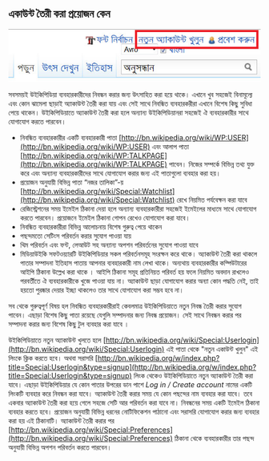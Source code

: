 ## একাউন্ট তৈরী করা প্রয়োজন কেন

 ![উইকিপিডিয়ায় অ্যাকাউন্ট তৈরী](images/create-new-account.jpg)
 
সবসময়ই উইকিপিডিয়া ব্যবহারকারীদের নিবন্ধন করার জন্য উৎসাহিত করা হয়ে থাকে। এখানে খুব সহজেই বিনামূল্যে এবং কোন ঝামেলা ছাড়াই অ্যাকাউন্ট তৈরী করা যায় এবং সেই সাথে নিবন্ধিত ব্যবহারকরীরা এখানে বিশেষ কিছু সুবিধা পেয়ে থাকেন। উইকিপিডিয়াতে অ্যাকাউন্ট তৈরী করা হলে অন্যান্য উইকিপিডিয়ানরা সহজেই ঐ ব্যবহারকারীর  সাথে যোগাযোগ করতে পারবেন। 

* নিবন্ধিত ব্যবহারকারীর একটি ব্যবহারকারী পাতা [http://bn.wikipedia.org/wiki/WP:USER](http://bn.wikipedia.org/wiki/WP:USER) এবং আলাপ পাতা [http://bn.wikipedia.org/wiki/WP:TALKPAGE](http://bn.wikipedia.org/wiki/WP:TALKPAGE) পাবেন। নিজের সম্পর্কে বিভিন্ন তথ্য যুক্ত করে এবং অন্যান্য ব্যবহারকারীদের সাথে যোগাযোগ করার জন্য এই পাতাগুলো ব্যবহার করা হয়।
* প্রয়োজন অনুযায়ী বিভিন্ন পাতা “নজর তালিকা”-য় [http://bn.wikipedia.org/wiki/Special:Watchlist](http://bn.wikipedia.org/wiki/Special:Watchlist) রেখে নিয়মিত পর্যবেক্ষন করা যাবে
* রেজিস্ট্রেশনের সময় ইমেইল ঠিকানা দেয়া হলে অন্যান্য ব্যবহারকারীরা সহজেই ইমেইলের মাধ্যমে সাথে যোগাযোগ করতে পারবেন। প্রয়োজনে ইমেইল ঠিকানা গোপন রেখেও যোগাযোগ করা যাবে।
* নিবন্ধিত ব্যবহারকারীরা বিভিন্ন আলোচনায় বিশেষ গুরুত্ব পেয়ে থাকেন
* পছন্দমতো সেটিংস পরিবর্তন করার সুযোগ পাওয়া যায়
* থিম পরিবর্তন এবং ফন্ট, লেআউট সহ অন্যান্য অপশন পরিবর্তনের সুযোগ পাওয়া যাবে
* মিডিয়াউইকি সফটওয়্যারটি  উইকিপিডিয়ার সকল পরিবর্তনসমূহ সংরক্ষন করে থাকে। অ্যাকাউন্ট তৈরী করা থাকলে পাতার সম্পাদনা ইতিহাস পাতায় আপনার ব্যবহারকারী  নাম লেখা থাকে। অন্যথায় ব্যবহারকারীর কম্পিউটারের আইপি ঠিকানা উল্লেখ করা থাকে । আইপি ঠিকানা সমূহ প্রতিনিয়ত পরিবর্ত হয় ফলে নিয়মিত অবদান রাখলেও পরবর্তীতে ঐ ব্যবহারকারীকে খুজে পাওয়া যায় না। অ্যাকাউন্ট ছাড়া যোগাযোগ করার অন্যা কোন পদ্ধতি নেই, তাই হয়তো পুরষ্কার দেয়ার ইচ্ছা থাকলেও তার সাথে যোগাযোগ করা সম্ভব হবে না। 
 
সব থেকে গুরুত্বপূর্ণ বিষয় হল নিবন্ধিত ব্যবহারকারীরাই কেবলমাত্র উইকিপিডিয়াতে নতুন নিবন্ধ তৈরী করার সুযোগ পাবেন। এছাড়া বিশেষ কিছু পাতা রয়েছে যেগুলি সম্পাদনার জন্য নিবন্ধ প্রয়োজন। সেই সাথে নিবন্ধন করার পর সম্পাদনা করার জন্য বিশেষ কিছু টুল ব্যবহার করা যাবে ।

উইকিপিডিয়াতে নতুন অ্যাকাউন্ট খুলতে হলে [http://bn.wikipedia.org/wiki/Special:Userlogin](http://bn.wikipedia.org/wiki/Special:Userlogin)  এই পাতা থেকে "নতুন একাউন্ট খুলুন" এই লিংকে ক্লিক করতে হবে। অথবা সরাসরি [http://bn.wikipedia.org/w/index.php?title=Special:Userlogin&type=signup](http://bn.wikipedia.org/w/index.php?title=Special:Userlogin&type=signup) লিংক থেকেও উইকিপিডিয়াতে নতুন অ্যাকাউন্ট তৈরী করা যাবে। এছাড়া উইকিপিডিয়ার যে কোন পাতার উপরের ডান পাশে _Log in / Create account_ নামের একটি লিংকটি ব্যবহার করে নিবন্ধন করা যাবে। অ্যাকাউন্ট তৈরী করার সময় যে কোন পছন্দের নাম ব্যবহার করা যাবে। তবে একবার অ্যাকাউন্ট তৈরী করা হয়ে গেলে সহজে সেটি আর পরিবর্তন করা যাবে না। নিবন্ধনের সময় একটি ইমেইল ঠিকানা ব্যবহার করতে হবে। প্রয়োজন অনুযায়ী বিভিন্ন ধরনের নোটিফিকেশন পাঠানো এবং সরাসরি যোগাযোগ করার জন্য ব্যবহার করা হয় এই ঠিকানাটি। অ্যাকাউন্ট তৈরী করার পর [http://bn.wikipedia.org/wiki/Special:Preferences](http://bn.wikipedia.org/wiki/Special:Preferences)  ঠিকানা থেকে ব্যবহারকারীর তার পছন্দ অনুযায়ী বিভিন্ন অপশন পরিবর্তন করতে পারবেন।

